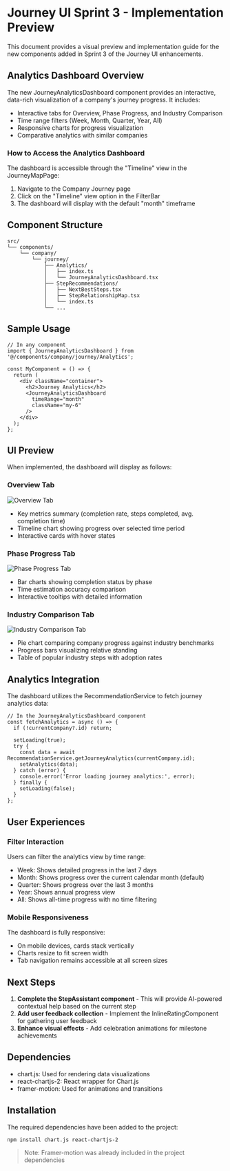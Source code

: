 # Journey UI Sprint 3 - Implementation Preview

This document provides a visual preview and implementation guide for the new components added in Sprint 3 of the Journey UI enhancements.

## Analytics Dashboard Overview

The new JourneyAnalyticsDashboard component provides an interactive, data-rich visualization of a company's journey progress. It includes:

- Interactive tabs for Overview, Phase Progress, and Industry Comparison
- Time range filters (Week, Month, Quarter, Year, All)
- Responsive charts for progress visualization
- Comparative analytics with similar companies

### How to Access the Analytics Dashboard

The dashboard is accessible through the "Timeline" view in the JourneyMapPage:

1. Navigate to the Company Journey page
2. Click on the "Timeline" view option in the FilterBar
3. The dashboard will display with the default "month" timeframe

## Component Structure

```
src/
└── components/
    └── company/
        └── journey/
            ├── Analytics/
            │   ├── index.ts
            │   └── JourneyAnalyticsDashboard.tsx
            ├── StepRecommendations/
            │   ├── NextBestSteps.tsx
            │   ├── StepRelationshipMap.tsx
            │   └── index.ts
            └── ...
```

## Sample Usage

```tsx
// In any component
import { JourneyAnalyticsDashboard } from '@/components/company/journey/Analytics';

const MyComponent = () => {
  return (
    <div className="container">
      <h2>Journey Analytics</h2>
      <JourneyAnalyticsDashboard 
        timeRange="month" 
        className="my-6"
      />
    </div>
  );
};
```

## UI Preview

When implemented, the dashboard will display as follows:

### Overview Tab
![Overview Tab]()
- Key metrics summary (completion rate, steps completed, avg. completion time)
- Timeline chart showing progress over selected time period
- Interactive cards with hover states

### Phase Progress Tab
![Phase Progress Tab]()
- Bar charts showing completion status by phase
- Time estimation accuracy comparison 
- Interactive tooltips with detailed information

### Industry Comparison Tab
![Industry Comparison Tab]()
- Pie chart comparing company progress against industry benchmarks
- Progress bars visualizing relative standing
- Table of popular industry steps with adoption rates

## Analytics Integration

The dashboard utilizes the RecommendationService to fetch journey analytics data:

```tsx
// In the JourneyAnalyticsDashboard component
const fetchAnalytics = async () => {
  if (!currentCompany?.id) return;
  
  setLoading(true);
  try {
    const data = await RecommendationService.getJourneyAnalytics(currentCompany.id);
    setAnalytics(data);
  } catch (error) {
    console.error('Error loading journey analytics:', error);
  } finally {
    setLoading(false);
  }
};
```

## User Experiences

### Filter Interaction
Users can filter the analytics view by time range:
- Week: Shows detailed progress in the last 7 days
- Month: Shows progress over the current calendar month (default)
- Quarter: Shows progress over the last 3 months
- Year: Shows annual progress view
- All: Shows all-time progress with no time filtering

### Mobile Responsiveness
The dashboard is fully responsive:
- On mobile devices, cards stack vertically
- Charts resize to fit screen width
- Tab navigation remains accessible at all screen sizes

## Next Steps

1. **Complete the StepAssistant component** - This will provide AI-powered contextual help based on the current step
2. **Add user feedback collection** - Implement the InlineRatingComponent for gathering user feedback
3. **Enhance visual effects** - Add celebration animations for milestone achievements

## Dependencies

- chart.js: Used for rendering data visualizations
- react-chartjs-2: React wrapper for Chart.js
- framer-motion: Used for animations and transitions

## Installation

The required dependencies have been added to the project:

```
npm install chart.js react-chartjs-2
```

> Note: Framer-motion was already included in the project dependencies
